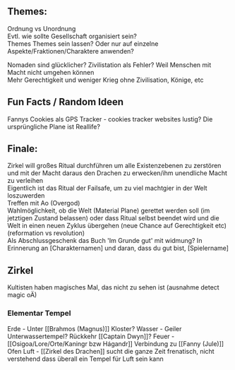 ## Themes:  
Ordnung vs Unordnung  
Evtl. wie sollte Gesellschaft organisiert sein?  
Themes Themes sein lassen? Oder nur auf einzelne Aspekte/Fraktionen/Charaktere anwenden?
 
Nomaden sind glücklicher? Zivilistation als Fehler? Weil Menschen mit Macht nicht umgehen können  
Mehr Gerechtigkeit und weniger Krieg ohne Zivilisation, Könige, etc
   
## Fun Facts / Random Ideen
Fannys Cookies als GPS Tracker - cookies tracker websites lustig?
Die ursprüngliche Plane ist Reallife?
 
## Finale:  
Zirkel will großes Ritual durchführen um alle Existenzebenen zu zerstören und mit der Macht daraus den Drachen zu erwecken/ihm unendliche Macht zu verleihen  
Eigentlich ist das Ritual der Failsafe, um zu viel machtgier in der Welt loszuwerden  
Treffen mit Ao (Overgod)  
Wahlmöglichkeit, ob die Welt (Material Plane) gerettet werden soll (im jetztigen Zustand belassen) oder dass Ritual selbst beendet wird und die Welt in einen neuen Zyklus übergehen (neue Chance auf Gerechtigkeit etc)  
(reformation vs revolution)  
Als Abschlussgeschenk das Buch 'Im Grunde gut' mit widmung? In Erinnerung an [Charakternamen] und daran, dass du gut bist, [Spielername]

## Zirkel

Kultisten haben magisches Mal, das nicht zu sehen ist (ausnahme detect magic oÄ)

### Elementar Tempel
Erde - Unter [[Brahmos (Magnus)]] Kloster?
Wasser - Geiler Unterwassertempel? Rückkehr [[Captain Dwyn]]?
Feuer - [[Osigoa/Lore/Orte/Kaningr bzw Hágandr]] Verbindung zu [[Fanny (Jule)]] Ofen 
Luft - [[Zirkel des Drachen]] sucht die ganze Zeit frenatisch, nicht verstehend dass überall ein Tempel für Luft sein kann

